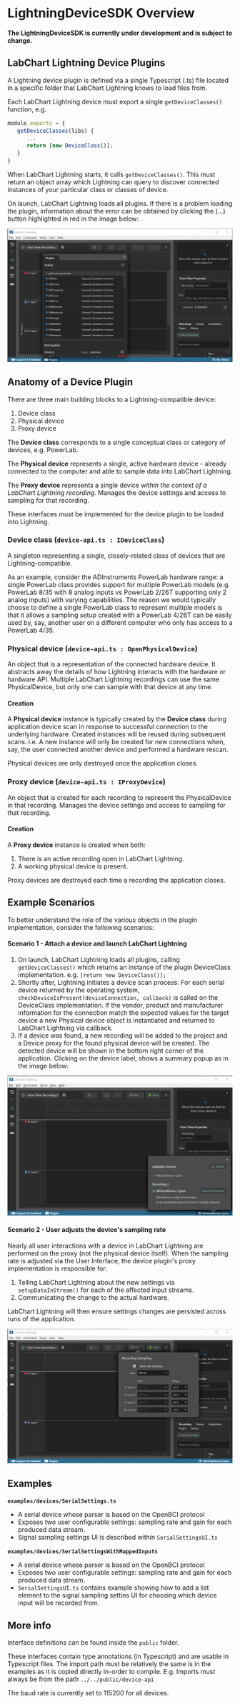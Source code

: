 # LightningDeviceSDK Overview

**The LightningDeviceSDK is currently under development and is subject to change.**

## LabChart Lightning Device Plugins

A Lightning device plugin is defined via a single Typescript (.ts) file located in a specific folder that LabChart Lightning knows to load files from.

Each LabChart Lightning device must export a single `getDeviceClasses()` function, e.g.

```ts
module.exports = {
   getDeviceClasses(libs) {
      ...
      return [new DeviceClass()];
   }
}
```

When LabChart Lightning starts, it calls `getDeviceClasses()`. This must return an object array which Lightning can query to discover connected instances of your particular class or classes of device.

On launch, LabChart Lightning loads all plugins. If there is a problem loading the plugin, information about the error can be obtained by clicking the (...) button highlighted in red in the image below:

![Error loading plugin](images/plugin-error.gif)

## Anatomy of a Device Plugin

There are three main building blocks to a Lightning-compatible device:

1. Device class
2. Physical device
3. Proxy device

The **Device class** corresponds to a single conceptual class or category of devices, e.g. PowerLab.

The **Physical device** represents a single, active hardware device - already connected to the computer and able to sample data into LabChart Lightning.

The **Proxy device** represents a single device _within the context of a LabChart Lightning recording_. Manages the device settings and access to sampling for that recording.

These interfaces must be implemented for the device plugin to be loaded into Lightning.

### Device class (`device-api.ts : IDeviceClass`)

A singleton representing a single, closely-related class of devices that are Lightning-compatible.

As an example, consider the ADInstruments PowerLab hardware range: a single PowerLab class provides support for multiple PowerLab models (e.g. PowerLab 8/35 with 8 analog inputs vs PowerLab 2/26T supporting only 2 analog inputs) with varying capabilities. The reason we would typically choose to define a single PowerLab class to represent multiple models is that it allows a sampling setup created with a PowerLab 4/26T can be easily used by, say, another user on a different computer who only has access to a PowerLab 4/35.

### Physical device (`device-api.ts : OpenPhysicalDevice`)

An object that is a representation of the connected hardware device. It abstracts away the details of how Lightning interacts with the hardware or hardware API. Multiple LabChart Lightning recordings can use the same PhysicalDevice, but only one can sample with that device at any time.

#### Creation

A **Physical device** instance is typically created by the **Device class** during application device scan in response to successful connection to the underlying hardware. Created instances will be reused during subsequent scans. i.e. A new instance will only be created for new connections when, say, the user connected another device and performed a hardware rescan.

Physical devices are only destroyed once the application closes.

### Proxy device (`device-api.ts : IProxyDevice`)

An object that is created for each recording to represent the PhysicalDevice in that recording. Manages the device settings and access to sampling for that recording.

#### Creation

A **Proxy device** instance is created when both:

1. There is an active recording open in LabChart Lightning.
2. A working physical device is present.

Proxy devices are destroyed each time a recording the application closes.

## Example Scenarios

To better understand the role of the various objects in the plugin implementation, consider the following scenarios:

#### Scenario 1 - Attach a device and launch LabChart Lightning

1. On launch, LabChart Lightning loads all plugins, calling `getDeviceClasses()` which returns an instance of the plugin DeviceClass implementation. e.g. `[return new DeviceClass()];`
2. Shortly after, Lightning initiates a device scan process. For each serial device returned by the operating system, `checkDeviceIsPresent(deviceConnection, callback)` is called on the DeviceClass implementation. If the vendor, product and manufacturer information for the connection match the expected values for the target device a new Physical device object is instantiated and returned to LabChart Lightning via callback.
3. If a device was found, a new recording will be added to the project and a Device proxy for the found physical device will be created. The detected device will be shown in the bottom right corner of the application. Clicking on the device label, shows a summary popup as in the image below:

![Error loading plugin](images/device-found.gif)

#### Scenario 2 - User adjusts the device's sampling rate

Nearly all user interactions with a device in LabChart Lightning are performed on the proxy (not the physical device itself). When the sampling rate is adjusted via the User Interface, the device plugin's proxy implementation is responsible for:

1. Telling LabChart Lightning about the new settings via `setupDataInStream()` for each of the affected input streams.
2. Communicating the change to the actual hardware.

LabChart Lightning will then ensure settings changes are persisted across runs of the application.

![Adjusting sampling rate](images/adjust-rate.gif)

## Examples

**`examples/devices/SerialSettings.ts`**

* A serial device whose parser is based on the OpenBCI protocol
* Exposes two user configurable settings: sampling rate and gain for each produced data stream.
* Signal sampling settings UI is described within `SerialSettingsUI.ts`

**`examples/devices/SerialSettingsWithMappedInputs`**

* A serial device whose parser is based on the OpenBCI protocol
* Exposes two user configurable settings: sampling rate and gain for each produced data stream.
* `SerialSettingsUI.ts` contains example showing how to add a list element to the signal sampling settins UI for choosing which device input will be recorded from.

## More info

Interface definitions can be found inside the `public` folder.

These interfaces contain type annotations (in Typescript) and are usable in Typescript files. The import path must be relatively the same is in the examples as it is copied directly in-order to compile. E.g. Imports must always be from the path `../../public/device-api`

The baud rate is currently set to 115200 for all devices.